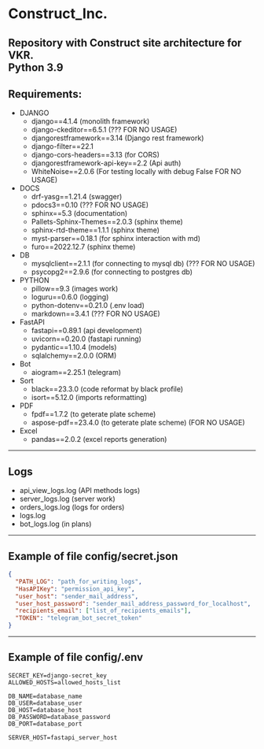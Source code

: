 # Construct_Inc.

Repository with Construct site architecture for VKR. \
Python 3.9
---

## Requirements:
- DJANGO
  - django==4.1.4 (monolith framework)
  - django-ckeditor==6.5.1 (??? FOR NO USAGE)
  - djangorestframework==3.14 (Django rest framework)
  - django-filter==22.1
  - django-cors-headers==3.13 (for CORS)
  - djangorestframework-api-key==2.2 (Api auth)
  - WhiteNoise==2.0.6 (For testing locally with debug False FOR NO USAGE)
- DOCS
  - drf-yasg==1.21.4 (swagger)
  - pdocs3==0.10 (??? FOR NO USAGE)
  - sphinx==5.3 (documentation)
  - Pallets-Sphinx-Themes==2.0.3 (sphinx theme)
  - sphinx-rtd-theme==1.1.1 (sphinx theme)
  - myst-parser==0.18.1 (for sphinx interaction with md)
  - furo==2022.12.7 (sphinx theme)
- DB
  - mysqlclient==2.1.1 (for connecting to mysql db) (??? FOR NO USAGE)
  - psycopg2==2.9.6 (for connecting to postgres db)
- PYTHON
  - pillow==9.3 (images work)
  - loguru==0.6.0 (logging)
  - python-dotenv==0.21.0 (.env load)
  - markdown==3.4.1 (??? FOR NO USAGE)
- FastAPI
  - fastapi==0.89.1 (api development)
  - uvicorn==0.20.0 (fastapi running)
  - pydantic==1.10.4 (models)
  - sqlalchemy==2.0.0 (ORM)
- Bot
  - aiogram==2.25.1 (telegram)
- Sort
  - black==23.3.0 (code reformat by black profile)
  - isort==5.12.0 (imports reformatting)
- PDF
  - fpdf==1.7.2 (to geterate plate scheme)
  - aspose-pdf==23.4.0 (to geterate plate scheme) (FOR NO USAGE)
- Excel
  - pandas==2.0.2 (excel reports generation)
---
## Logs
- api_view_logs.log (API methods logs)
- server_logs.log (server work)
- orders_logs.log (logs for orders)
- logs.log
- bot_logs.log (in plans)
---
## Example of file config/secret.json
```json
{
  "PATH_LOG": "path_for_writing_logs",
  "HasAPIKey": "permission_api_key",
  "user_host": "sender_mail_address",
  "user_host_password": "sender_mail_address_password_for_localhost",
  "recipients_email": ["list_of_recipients_emails"],
  "TOKEN": "telegram_bot_secret_token"
}
```
---
## Example of file config/.env
```text
SECRET_KEY=django-secret_key
ALLOWED_HOSTS=allowed_hosts_list

DB_NAME=database_name
DB_USER=database_user
DB_HOST=database_host
DB_PASSWORD=database_password
DB_PORT=database_port

SERVER_HOST=fastapi_server_host
```
